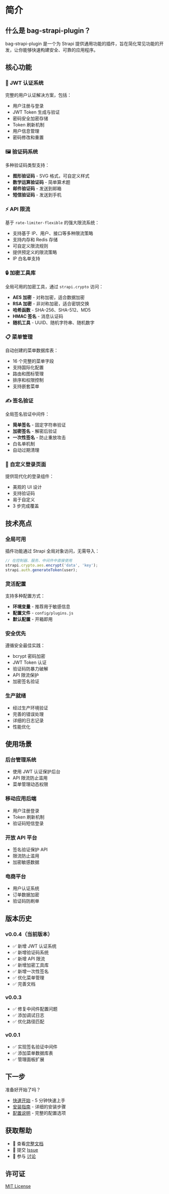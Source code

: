 # 简介

## 什么是 bag-strapi-plugin？

bag-strapi-plugin 是一个为 Strapi 提供通用功能的插件，旨在简化常见功能的开发，让你能够快速构建安全、可靠的应用程序。

## 核心功能

### 🔐 JWT 认证系统

完整的用户认证解决方案，包括：

- 用户注册与登录
- JWT Token 生成与验证
- 密码安全加密存储
- Token 刷新机制
- 用户信息管理
- 密码修改和重置

### 🖼️ 验证码系统

多种验证码类型支持：

- **图形验证码** - SVG 格式，可自定义样式
- **数学运算验证码** - 简单算术题
- **邮件验证码** - 发送到邮箱
- **短信验证码** - 发送到手机

### ⚡ API 限流

基于 `rate-limiter-flexible` 的强大限流系统：

- 支持基于 IP、用户、接口等多种限流策略
- 支持内存和 Redis 存储
- 可自定义限流规则
- 提供预定义的限流策略
- IP 白名单支持

### 🔒 加密工具库

全局可用的加密工具，通过 `strapi.crypto` 访问：

- **AES 加密** - 对称加密，适合数据加密
- **RSA 加密** - 非对称加密，适合密钥交换
- **哈希函数** - SHA-256、SHA-512、MD5
- **HMAC 签名** - 消息认证码
- **随机工具** - UUID、随机字符串、随机数字

### 📋 菜单管理

自动创建的菜单数据库表：

- 16 个完整的菜单字段
- 支持国际化配置
- 路由和图标管理
- 排序和权限控制
- 支持嵌套菜单

### ✍️ 签名验证

全局签名验证中间件：

- **简单签名** - 固定字符串验证
- **加密签名** - 解密后验证
- **一次性签名** - 防止重放攻击
- 白名单机制
- 自动过期清理

### 🎨 自定义登录页面

提供现代化的登录组件：

- 美观的 UI 设计
- 支持验证码
- 易于自定义
- 3 步完成覆盖

## 技术亮点

### 全局可用

插件功能通过 Strapi 全局对象访问，无需导入：

```javascript
// 在控制器、服务、中间件中直接使用
strapi.crypto.aes.encrypt('data', 'key');
strapi.auth.generateToken(user);
```

### 灵活配置

支持多种配置方式：

- **环境变量** - 推荐用于敏感信息
- **配置文件** - `config/plugins.js`
- **默认配置** - 开箱即用

### 安全优先

遵循安全最佳实践：

- bcrypt 密码加密
- JWT Token 认证
- 验证码防暴力破解
- API 限流保护
- 加密签名验证

### 生产就绪

- 经过生产环境验证
- 完善的错误处理
- 详细的日志记录
- 性能优化

## 使用场景

### 后台管理系统

- 使用 JWT 认证保护后台
- API 限流防止滥用
- 菜单管理动态权限

### 移动应用后端

- 用户注册登录
- Token 刷新机制
- 验证码短信登录

### 开放 API 平台

- 签名验证保护 API
- 限流防止滥用
- 加密敏感数据

### 电商平台

- 用户认证系统
- 订单数据加密
- 验证码防刷单

## 版本历史

### v0.0.4（当前版本）

- ✅ 新增 JWT 认证系统
- ✅ 新增验证码系统
- ✅ 新增 API 限流
- ✅ 新增加密工具库
- ✅ 新增一次性签名
- ✅ 优化菜单管理
- ✅ 完善文档

### v0.0.3

- ✅ 修复中间件配置问题
- ✅ 添加调试日志
- ✅ 优化路径匹配

### v0.0.1

- ✅ 实现签名验证中间件
- ✅ 添加菜单数据库表
- ✅ 管理面板扩展

## 下一步

准备好开始了吗？

- [快速开始](/guide/quick-start) - 5 分钟快速上手
- [安装指南](/guide/installation) - 详细的安装步骤
- [配置说明](/guide/configuration) - 完整的配置选项

## 获取帮助

- 📖 查看[完整文档](/guide/quick-start)
- 🐛 提交 [Issue](https://github.com/yourusername/bag-strapi-plugin/issues)
- 💬 参与 [讨论](https://github.com/yourusername/bag-strapi-plugin/discussions)

## 许可证

[MIT License](https://github.com/yourusername/bag-strapi-plugin/blob/main/LICENSE)

